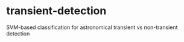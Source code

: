 # transient-detection
SVM-based classification for astronomical transient vs non-transient detection
